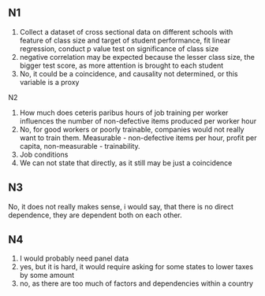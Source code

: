 
## N1
1) Collect a dataset of cross sectional data on different schools with feature of class size and target of student performance, fit linear regression, conduct p value test on significance of class size
2) negative correlation may be expected because the lesser class size, the bigger test score, as more attention is brought to each student
3) No, it could be a coincidence, and causality not determined, or this variable is a proxy

N2
1) How much does ceteris paribus hours of job training per worker influences the number of non-defective items produced per worker hour
2) No, for good workers or poorly trainable, companies would not really want to train them. Measurable - non-defective items per hour, profit per capita, non-measurable - trainability.
3) Job conditions
4) We can not state that directly, as it still may be just a coincidence
## N3
No, it does not really makes sense, i would say, that there is no direct dependence, they are dependent both on each other. 

## N4
1) I would probably need panel data
2) yes, but it is hard, it would require asking for some states to lower taxes by some amount 
3) no, as there are too much of factors and dependencies within a country
